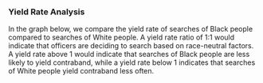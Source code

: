 ### Yield Rate Analysis

In the graph below, we compare the yield rate of searches of Black people compared to searches of White people. A yield rate ratio of 1:1 would indicate that officers are deciding to search based on race-neutral factors. A yield rate above 1 would indicate that searches of Black people are less likely to yield contraband, while a yield rate below 1 indicates that searches of White people yield contraband less often.